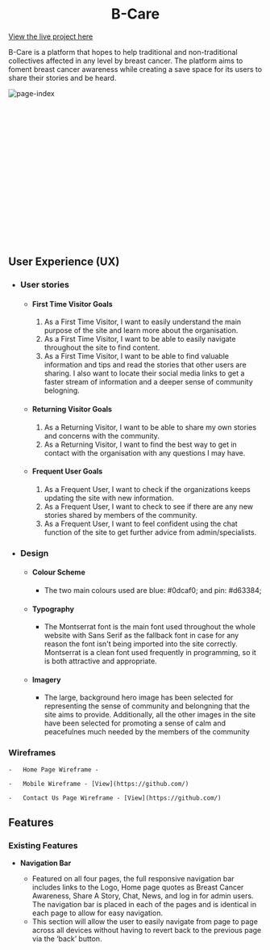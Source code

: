 <h1 align="center">B-Care</h1>

<a href="https://b-care-wit.herokuapp.com/"> View the live project here </a>

B-Care is a platform that hopes to help traditional and non-traditional collectives affected in any level by breast cancer. The platform aims to foment breast cancer awareness while creating a save space for its users to share their stories and be heard.

<div style="width:80%; height:300px;">
<img src="templates/static/img/image.png" alt="page-index">
</div>

## User Experience (UX)

-   ### User stories

    -   #### First Time Visitor Goals

        1. As a First Time Visitor, I want to easily understand the main purpose of the site and learn more about the organisation.
        2. As a First Time Visitor, I want to be able to easily navigate throughout the site to find content.
        3. As a First Time Visitor, I want to be able to find valuable information and tips and read the stories that other users are sharing. I also want to locate their social media links to get a faster stream of information and a deeper sense of community belogning.

    -   #### Returning Visitor Goals

        1. As a Returning Visitor, I want to be able to share my own stories and concerns with the community.
        2. As a Returning Visitor, I want to find the best way to get in contact with the organisation with any questions I may have.
        
    -   #### Frequent User Goals
        1. As a Frequent User, I want to check if the organizations keeps updating the site with new information.
        2. As a Frequent User, I want to check to see if there are any new stories shared by members of the community. 
        3. As a Frequent User, I want to feel confident using the chat function of the site to get further advice from admin/specialists.

-   ### Design
    -   #### Colour Scheme
        -   The two main colours used are blue: #0dcaf0; and pin: #d63384;
    -   #### Typography
        -   The Montserrat font is the main font used throughout the whole website with Sans Serif as the fallback font in case for any reason the font isn't being imported into the site correctly. Montserrat is a clean font used frequently in programming, so it is both attractive and appropriate.
    -   #### Imagery
        -    The large, background hero image has been selected for representing the sense of community and belongning that the site aims to provide. Additionally, all the other images in the site have been selected for promoting a sense of calm and peacefulnes much needed by the members of the community

### Wireframes

    -   Home Page Wireframe - 

    -   Mobile Wireframe - [View](https://github.com/)

    -   Contact Us Page Wireframe - [View](https://github.com/)

   ## Features

   ### Existing Features

- __Navigation Bar__

  - Featured on all four pages, the full responsive navigation bar includes links to the Logo, Home page quotes as Breast Cancer Awareness, Share A Story, Chat, News, and log in for admin users. The navigation bar is placed in each of the pages and is identical in each page to allow for easy navigation.
  - This section will allow the user to easily navigate from page to page across all devices without having to revert back to the previous page via the ‘back’ button. 

<div style="width:80%;>
<img src="templates/static/img/nav-bar.png" alt="navigation bar">
</div>

